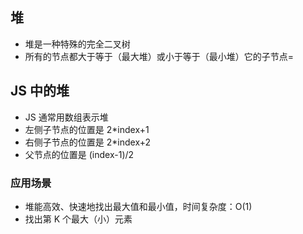 ## 堆

- 堆是一种特殊的完全二叉树
- 所有的节点都大于等于（最大堆）或小于等于（最小堆）它的子节点=

## JS 中的堆

- JS 通常用数组表示堆
- 左侧子节点的位置是 2\*index+1
- 右侧子节点的位置是 2\*index+2
- 父节点的位置是 (index-1)/2

### 应用场景

- 堆能高效、快速地找出最大值和最小值，时间复杂度：O(1)
- 找出第 K 个最大（小）元素
